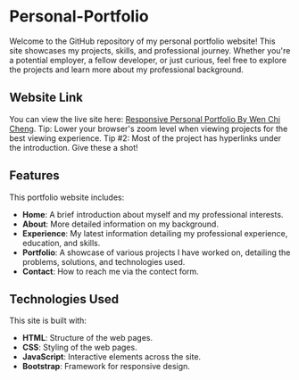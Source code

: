 # Personal-Portfolio

Welcome to the GitHub repository of my personal portfolio website! This site showcases my projects, skills, and professional journey. 
Whether you're a potential employer, a fellow developer, or just curious, feel free to explore the projects and learn more about my professional background.

## Website Link

You can view the live site here: [Responsive Personal Portfolio By Wen Chi Cheng](https://wenchic2024.github.io/Personal-Portfolio/).
Tip: Lower your browser's zoom level when viewing projects for the best viewing experience.
Tip #2: Most of the project has hyperlinks under the introduction. Give these a shot!
## Features

This portfolio website includes:
- **Home**: A brief introduction about myself and my professional interests.
- **About**: More detailed information on my background.
- **Experience**: My latest information detailing my professional experience, education, and skills.
- **Portfolio**: A showcase of various projects I have worked on, detailing the problems, solutions, and technologies used.
- **Contact**: How to reach me via the contect form.

## Technologies Used

This site is built with:
- **HTML**: Structure of the web pages.
- **CSS**: Styling of the web pages.
- **JavaScript**: Interactive elements across the site.
- **Bootstrap**: Framework for responsive design.
